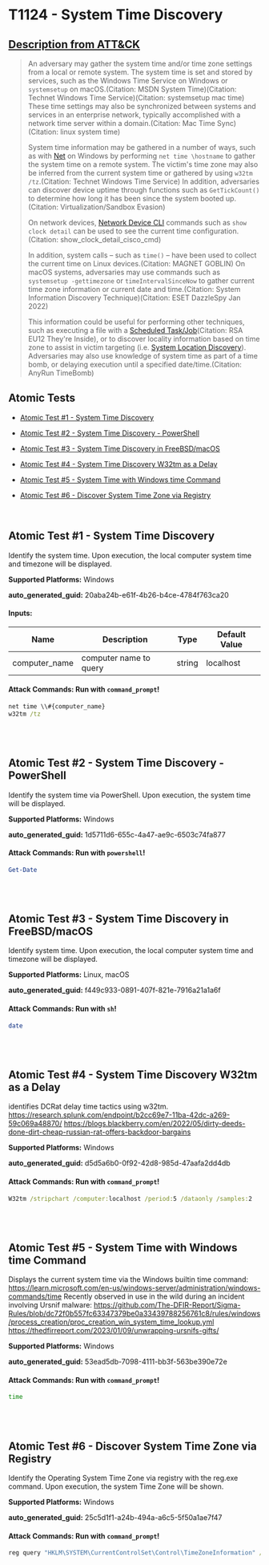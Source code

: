 # T1124 - System Time Discovery
## [Description from ATT&CK](https://attack.mitre.org/techniques/T1124)
<blockquote>An adversary may gather the system time and/or time zone settings from a local or remote system. The system time is set and stored by services, such as the Windows Time Service on Windows or <code>systemsetup</code> on macOS.(Citation: MSDN System Time)(Citation: Technet Windows Time Service)(Citation: systemsetup mac time) These time settings may also be synchronized between systems and services in an enterprise network, typically accomplished with a network time server within a domain.(Citation: Mac Time Sync)(Citation: linux system time)

System time information may be gathered in a number of ways, such as with [Net](https://attack.mitre.org/software/S0039) on Windows by performing <code>net time \\hostname</code> to gather the system time on a remote system. The victim's time zone may also be inferred from the current system time or gathered by using <code>w32tm /tz</code>.(Citation: Technet Windows Time Service) In addition, adversaries can discover device uptime through functions such as <code>GetTickCount()</code> to determine how long it has been since the system booted up.(Citation: Virtualization/Sandbox Evasion)

On network devices, [Network Device CLI](https://attack.mitre.org/techniques/T1059/008) commands such as `show clock detail` can be used to see the current time configuration.(Citation: show_clock_detail_cisco_cmd)

In addition, system calls – such as <code>time()</code> – have been used to collect the current time on Linux devices.(Citation: MAGNET GOBLIN) On macOS systems, adversaries may use commands such as <code>systemsetup -gettimezone</code> or <code>timeIntervalSinceNow</code> to gather current time zone information or current date and time.(Citation: System Information Discovery Technique)(Citation: ESET DazzleSpy Jan 2022)

This information could be useful for performing other techniques, such as executing a file with a [Scheduled Task/Job](https://attack.mitre.org/techniques/T1053)(Citation: RSA EU12 They're Inside), or to discover locality information based on time zone to assist in victim targeting (i.e. [System Location Discovery](https://attack.mitre.org/techniques/T1614)). Adversaries may also use knowledge of system time as part of a time bomb, or delaying execution until a specified date/time.(Citation: AnyRun TimeBomb)</blockquote>

## Atomic Tests

- [Atomic Test #1 - System Time Discovery](#atomic-test-1---system-time-discovery)

- [Atomic Test #2 - System Time Discovery - PowerShell](#atomic-test-2---system-time-discovery---powershell)

- [Atomic Test #3 - System Time Discovery in FreeBSD/macOS](#atomic-test-3---system-time-discovery-in-freebsdmacos)

- [Atomic Test #4 - System Time Discovery W32tm as a Delay](#atomic-test-4---system-time-discovery-w32tm-as-a-delay)

- [Atomic Test #5 - System Time with Windows time Command](#atomic-test-5---system-time-with-windows-time-command)

- [Atomic Test #6 - Discover System Time Zone via Registry](#atomic-test-6---discover-system-time-zone-via-registry)


<br/>

## Atomic Test #1 - System Time Discovery
Identify the system time. Upon execution, the local computer system time and timezone will be displayed.

**Supported Platforms:** Windows


**auto_generated_guid:** 20aba24b-e61f-4b26-b4ce-4784f763ca20





#### Inputs:
| Name | Description | Type | Default Value |
|------|-------------|------|---------------|
| computer_name | computer name to query | string | localhost|


#### Attack Commands: Run with `command_prompt`! 


```cmd
net time \\#{computer_name}
w32tm /tz
```






<br/>
<br/>

## Atomic Test #2 - System Time Discovery - PowerShell
Identify the system time via PowerShell. Upon execution, the system time will be displayed.

**Supported Platforms:** Windows


**auto_generated_guid:** 1d5711d6-655c-4a47-ae9c-6503c74fa877






#### Attack Commands: Run with `powershell`! 


```powershell
Get-Date
```






<br/>
<br/>

## Atomic Test #3 - System Time Discovery in FreeBSD/macOS
Identify system time. Upon execution, the local computer system time and timezone will be displayed.

**Supported Platforms:** Linux, macOS


**auto_generated_guid:** f449c933-0891-407f-821e-7916a21a1a6f






#### Attack Commands: Run with `sh`! 


```sh
date
```






<br/>
<br/>

## Atomic Test #4 - System Time Discovery W32tm as a Delay
identifies DCRat delay time tactics using w32tm.
https://research.splunk.com/endpoint/b2cc69e7-11ba-42dc-a269-59c069a48870/
https://blogs.blackberry.com/en/2022/05/dirty-deeds-done-dirt-cheap-russian-rat-offers-backdoor-bargains

**Supported Platforms:** Windows


**auto_generated_guid:** d5d5a6b0-0f92-42d8-985d-47aafa2dd4db






#### Attack Commands: Run with `command_prompt`! 


```cmd
W32tm /stripchart /computer:localhost /period:5 /dataonly /samples:2
```






<br/>
<br/>

## Atomic Test #5 - System Time with Windows time Command
Displays the current system time via the Windows builtin time command: https://learn.microsoft.com/en-us/windows-server/administration/windows-commands/time
Recently observed in use in the wild during an incident involving Ursnif malware:
https://github.com/The-DFIR-Report/Sigma-Rules/blob/dc72f0b557fc63347379be0a33439788256761c8/rules/windows/process_creation/proc_creation_win_system_time_lookup.yml
https://thedfirreport.com/2023/01/09/unwrapping-ursnifs-gifts/

**Supported Platforms:** Windows


**auto_generated_guid:** 53ead5db-7098-4111-bb3f-563be390e72e






#### Attack Commands: Run with `command_prompt`! 


```cmd
time
```






<br/>
<br/>

## Atomic Test #6 - Discover System Time Zone via Registry
Identify the Operating System Time Zone via registry with the reg.exe command.
Upon execution, the system Time Zone will be shown.

**Supported Platforms:** Windows


**auto_generated_guid:** 25c5d1f1-a24b-494a-a6c5-5f50a1ae7f47






#### Attack Commands: Run with `command_prompt`! 


```cmd
reg query "HKLM\SYSTEM\CurrentControlSet\Control\TimeZoneInformation" /v TimeZoneKeyName
```






<br/>
